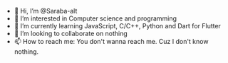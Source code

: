 - 👋 Hi, I’m @Saraba-alt
- 👀 I’m interested in Computer science and programming
- 🌱 I’m currently learning JavaScript, C/C++, Python and Dart for Flutter
- 💞️ I’m looking to collaborate on nothing
- 📫 How to reach me: You don't wanna reach me. Cuz I don't know nothing.

<!---
Saraba-alt/Saraba-alt is a ✨ special ✨ repository because its `README.md` (this file) appears on your GitHub profile.
You can click the Preview link to take a look at your changes.
--->
